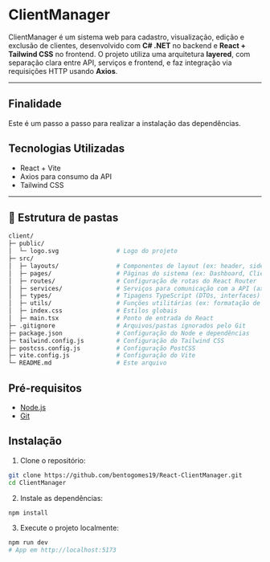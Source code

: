 # ClientManager

ClientManager é um sistema web para cadastro, visualização, edição e exclusão de clientes, desenvolvido com **C# .NET** no backend e **React + Tailwind CSS** no frontend. O projeto utiliza uma arquitetura **layered**, com separação clara entre API, serviços e frontend, e faz integração via requisições HTTP usando **Axios**.

---

## Finalidade

Este é um passo a passo para realizar a instalação das dependências.

## Tecnologias Utilizadas

- React + Vite
- Axios para consumo da API
- Tailwind CSS

---

## 📂 Estrutura de pastas

```bash
client/
├─ public/
│  └─ logo.svg                # Logo do projeto
├─ src/
│  ├─ layouts/                # Componentes de layout (ex: header, sidebar)
│  ├─ pages/                  # Páginas do sistema (ex: Dashboard, Clientes)
│  ├─ routes/                 # Configuração de rotas do React Router
│  ├─ services/               # Serviços para comunicação com a API (axios, fetch)
│  ├─ types/                  # Tipagens TypeScript (DTOs, interfaces)
│  ├─ utils/                  # Funções utilitárias (ex: formatação de CPF)
│  ├─ index.css               # Estilos globais
│  ├─ main.tsx                # Ponto de entrada do React
├─ .gitignore                 # Arquivos/pastas ignorados pelo Git
├─ package.json               # Configuração do Node e dependências
├─ tailwind.config.js         # Configuração do Tailwind CSS
├─ postcss.config.js          # Configuração PostCSS
├─ vite.config.js             # Configuração do Vite
└─ README.md                  # Este arquivo
```

## Pré-requisitos

- [Node.js](https://nodejs.org/dist/v22.19.0/node-v22.19.0-x64.msi)
- [Git](https://git-scm.com/downloads/win)

## Instalação

1. Clone o repositório:

```bash
git clone https://github.com/bentogomes19/React-ClientManager.git
cd ClientManager
```

2. Instale as dependências:

```bash
npm install
```

3. Execute o projeto localmente:

```bash
npm run dev
# App em http://localhost:5173
```
